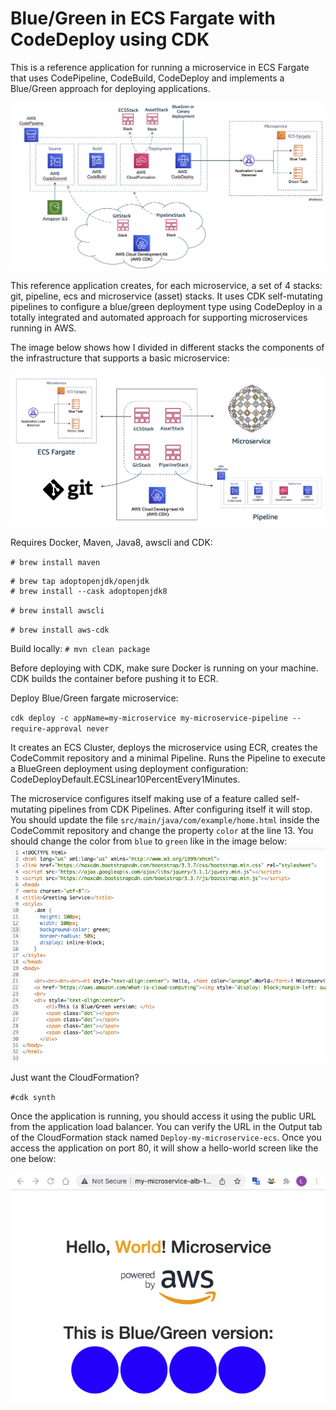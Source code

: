 # Blue/Green in ECS Fargate with CodeDeploy using CDK

This is a reference application for running a microservice in ECS Fargate that uses CodePipeline, CodeBuild, CodeDeploy and implements a Blue/Green approach for deploying applications.

![Architecture](/imgs/architecture.png)

This reference application creates, for each microservice, a set of 4 stacks: git, pipeline, ecs and microservice (asset) stacks. It uses CDK self-mutating pipelines to configure a blue/green deployment type using CodeDeploy in a totally integrated and automated approach for supporting microservices running in AWS. 

The image below shows how I divided in different stacks the components of the infrastructure that supports a basic microservice:

![Architecture](/imgs/stacks.png)

Requires Docker, Maven, Java8, awscli and CDK:

`# brew install maven`

```
# brew tap adoptopenjdk/openjdk
# brew install --cask adoptopenjdk8
```
`# brew install awscli`

`# brew install aws-cdk`

Build locally:
`# mvn clean package`

Before deploying with CDK, make sure Docker is running on your machine. CDK builds the container before pushing it to ECR.

Deploy Blue/Green fargate microservice:

`cdk deploy -c appName=my-microservice my-microservice-pipeline --require-approval never`

It creates an ECS Cluster, deploys the microservice using ECR, creates the CodeCommit repository and a minimal Pipeline. Runs the Pipeline to execute a BlueGreen deployment using deployment configuration: CodeDeployDefault.ECSLinear10PercentEvery1Minutes.

The microservice configures itself making use of a feature called self-mutating pipelines from CDK Pipelines. After configuring itself it will stop. You should update the file `src/main/java/com/example/home.html` inside the CodeCommit repository and change the property `color` at the line 13. You should change the color from `blue` to `green` like in the image below:
![BlueGreen](/imgs/blue-green.png)

Just want the CloudFormation?

`#cdk synth`

Once the application is running, you should access it using the public URL from the application load balancer. You can verify the URL in the Output tab of the CloudFormation stack named `Deploy-my-microservice-ecs`. Once you access the application on port 80, it will show a hello-world screen like the one below:

![Architecture](/imgs/microservice.png)
